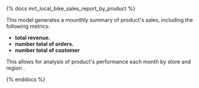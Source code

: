 {% docs mrt_local_bike_sales_report_by_product %}

This model generates a mounthly summary of product's sales, including the following metrics:
- **total revenue.**
- **number total of orders.** 
- **number total of customer** 

This allows for analysis of product's performance each month by store and region .

{% enddocs %}

